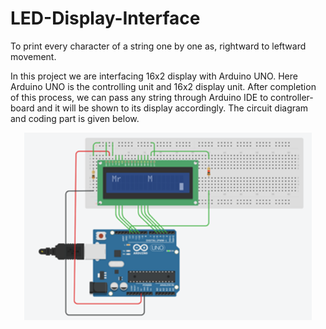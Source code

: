 # LED-Display-Interface
To print every character of a string one by one as, rightward to leftward movement.

In this project we are interfacing 16x2 display with Arduino UNO. Here Arduino UNO is the controlling unit and 16x2 display unit. After completion of this process, we can pass any string through Arduino IDE to controller-board and it will be shown to its display accordingly. The circuit diagram and coding part is given below.

<p align="center">
  <img 
    height="300"
    src="Images/LED Interface.png"
  >
</p>
